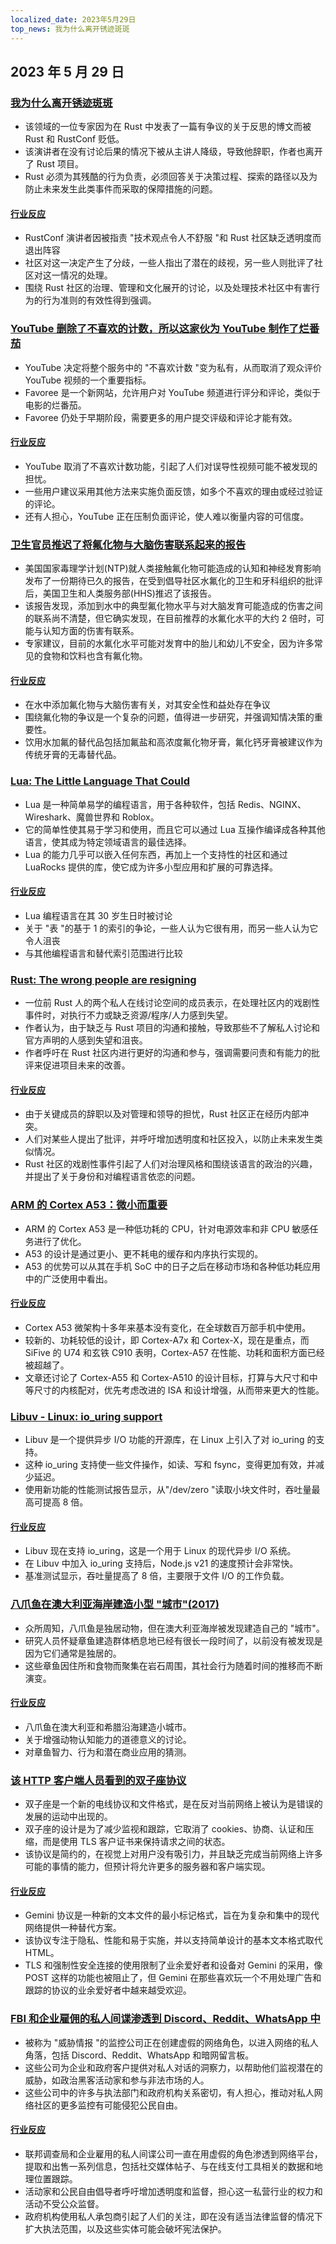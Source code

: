 ```yaml
---
localized_date: 2023年5月29日
top_news: 我为什么离开锈迹斑斑
---
```


## 2023 年 5 月 29 日

### [我为什么离开锈迹斑斑](https://www.jntrnr.com/why-i-left-rust/)

- 该领域的一位专家因为在 Rust 中发表了一篇有争议的关于反思的博文而被 Rust 和 RustConf 贬低。
- 该演讲者在没有讨论后果的情况下被从主讲人降级，导致他辞职，作者也离开了 Rust 项目。
- Rust 必须为其残酷的行为负责，必须回答关于决策过程、探索的路径以及为防止未来发生此类事件而采取的保障措施的问题。

#### [行业反应](http://news.ycombinator.com/item?id=36101501)

- RustConf 演讲者因被指责 "技术观点令人不舒服 "和 Rust 社区缺乏透明度而退出阵容
- 社区对这一决定产生了分歧，一些人指出了潜在的歧视，另一些人则批评了社区对这一情况的处理。
- 围绕 Rust 社区的治理、管理和文化展开的讨论，以及处理技术社区中有害行为的行为准则的有效性得到强调。

### [YouTube 删除了不喜欢的计数，所以这家伙为 YouTube 制作了烂番茄](https://bgr.com/tech/youtube-removed-dislike-counts-so-this-guy-made-rotten-tomatoes-for-youtube-videos/)

- YouTube 决定将整个服务中的 "不喜欢计数 "变为私有，从而取消了观众评价 YouTube 视频的一个重要指标。
- Favoree 是一个新网站，允许用户对 YouTube 频道进行评分和评论，类似于电影的烂番茄。
- Favoree 仍处于早期阶段，需要更多的用户提交评级和评论才能有效。

#### [行业反应](http://news.ycombinator.com/item?id=36105629)

- YouTube 取消了不喜欢计数功能，引起了人们对误导性视频可能不被发现的担忧。
- 一些用户建议采用其他方法来实施负面反馈，如多个不喜欢的理由或经过验证的评论。
- 还有人担心，YouTube 正在压制负面评论，使人难以衡量内容的可信度。

### [卫生官员推迟了将氟化物与大脑伤害联系起来的报告](https://www.salon.com/2023/03/16/health-officials-delayed-report-linking-fluoride-to-brain-harm_partner/)

- 美国国家毒理学计划(NTP)就人类接触氟化物可能造成的认知和神经发育影响发布了一份期待已久的报告，在受到倡导社区水氟化的卫生和牙科组织的批评后，美国卫生和人类服务部(HHS)推迟了该报告。
- 该报告发现，添加到水中的典型氟化物水平与对大脑发育可能造成的伤害之间的联系尚不清楚，但它确实发现，在目前推荐的水氟化水平的大约 2 倍时，可能与认知方面的伤害有联系。
- 专家建议，目前的水氟化水平可能对发育中的胎儿和幼儿不安全，因为许多常见的食物和饮料也含有氟化物。

#### [行业反应](http://news.ycombinator.com/item?id=36106925)

- 在水中添加氟化物与大脑伤害有关，对其安全性和益处存在争议
- 围绕氟化物的争议是一个复杂的问题，值得进一步研究，并强调知情决策的重要性。
- 饮用水加氟的替代品包括加氟盐和高浓度氟化物牙膏，氟化钙牙膏被建议作为传统牙膏的无毒替代品。

### [Lua: The Little Language That Could](https://matt.blwt.io/post/lua-the-little-language-that-could/)

- Lua 是一种简单易学的编程语言，用于各种软件，包括 Redis、NGINX、Wireshark、魔兽世界和 Roblox。
- 它的简单性使其易于学习和使用，而且它可以通过 Lua 互操作编译成各种其他语言，使其成为特定领域语言的最佳选择。
- Lua 的能力几乎可以嵌入任何东西，再加上一个支持性的社区和通过 LuaRocks 提供的库，使它成为许多小型应用和扩展的可靠选择。

#### [行业反应](http://news.ycombinator.com/item?id=36106267)

- Lua 编程语言在其 30 岁生日时被讨论
- 关于 "表 "的基于 1 的索引的争论，一些人认为它很有用，而另一些人认为它令人沮丧
- 与其他编程语言和替代索引范围进行比较

### [Rust: The wrong people are resigning](https://gist.github.com/fasterthanlime/42da9378768aebef662dd26dddf04849)

- 一位前 Rust 人的两个私人在线讨论空间的成员表示，在处理社区内的戏剧性事件时，对执行不力或缺乏资源/程序/人力感到失望。
- 作者认为，由于缺乏与 Rust 项目的沟通和接触，导致那些不了解私人讨论和官方声明的人感到失望和沮丧。
- 作者呼吁在 Rust 社区内进行更好的沟通和参与，强调需要问责和有能力的批评来促进项目未来的改善。

#### [行业反应](http://news.ycombinator.com/item?id=36106942)

- 由于关键成员的辞职以及对管理和领导的担忧，Rust 社区正在经历内部冲突。
- 人们对某些人提出了批评，并呼吁增加透明度和社区投入，以防止未来发生类似情况。
- Rust 社区的戏剧性事件引起了人们对治理风格和围绕该语言的政治的兴趣，并提出了关于身份和对编程语言依恋的问题。

### [ARM 的 Cortex A53：微小而重要](https://chipsandcheese.com/2023/05/28/arms-cortex-a53-tiny-but-important/)

- ARM 的 Cortex A53 是一种低功耗的 CPU，针对电源效率和非 CPU 敏感任务进行了优化。
- A53 的设计是通过更小、更不耗电的缓存和内序执行实现的。
- A53 的优势可以从其在手机 SoC 中的日子之后在移动市场和各种低功耗应用中的广泛使用中看出。

#### [行业反应](http://news.ycombinator.com/item?id=36102406)

- Cortex A53 微架构十多年来基本没有变化，在全球数百万部手机中使用。
- 较新的、功耗较低的设计，即 Cortex-A7x 和 Cortex-X，现在是重点，而 SiFive 的 U74 和玄铁 C910 表明，Cortex-A57 在性能、功耗和面积方面已经被超越了。
- 文章还讨论了 Cortex-A55 和 Cortex-A510 的设计目标，打算与大尺寸和中等尺寸的内核配对，优先考虑改进的 ISA 和设计增强，从而带来更大的性能。

### [Libuv - Linux: io_uring support](https://github.com/libuv/libuv/pull/3952)

- Libuv 是一个提供异步 I/O 功能的开源库，在 Linux 上引入了对 io_uring 的支持。
- 这种 io_uring 支持使一些文件操作，如读、写和 fsync，变得更加有效，并减少延迟。
- 使用新功能的性能测试报告显示，从"/dev/zero "读取小块文件时，吞吐量最高可提高 8 倍。

#### [行业反应](http://news.ycombinator.com/item?id=36106196)

- Libuv 现在支持 io_uring，这是一个用于 Linux 的现代异步 I/O 系统。
- 在 Libuv 中加入 io_uring 支持后，Node.js v21 的速度预计会非常快。
- 基准测试显示，吞吐量提高了 8 倍，主要限于文件 I/O 的工作负载。

### [八爪鱼在澳大利亚海岸建造小型 "城市"(2017)](https://arstechnica.com/science/2017/09/why-octopuses-are-building-small-cities-off-the-coast-of-australia/)

- 众所周知，八爪鱼是独居动物，但在澳大利亚海岸被发现建造自己的 "城市"。
- 研究人员怀疑章鱼建造群体栖息地已经有很长一段时间了，以前没有被发现是因为它们通常是独居的。
- 这些章鱼因住所和食物而聚集在岩石周围，其社会行为随着时间的推移而不断演变。

#### [行业反应](http://news.ycombinator.com/item?id=36103801)

- 八爪鱼在澳大利亚和希腊沿海建造小城市。
- 关于增强动物认知能力的道德意义的讨论。
- 对章鱼智力、行为和潜在商业应用的猜测。

### [该 HTTP 客户端人员看到的双子座协议](https://daniel.haxx.se/blog/2023/05/28/the-gemini-protocol-seen-by-this-http-client-person/)

- 双子座是一个新的电线协议和文件格式，是在反对当前网络上被认为是错误的发展的运动中出现的。
- 双子座的设计是为了减少监视和跟踪，它取消了 cookies、协商、认证和压缩，而是使用 TLS 客户证书来保持请求之间的状态。
- 该协议是简约的，在视觉上对用户没有吸引力，并且缺乏完成当前网络上许多可能的事情的能力，但预计将允许更多的服务器和客户端实现。

#### [行业反应](http://news.ycombinator.com/item?id=36104533)

- Gemini 协议是一种新的文本文件的最小标记格式，旨在为复杂和集中的现代网络提供一种替代方案。
- 该协议专注于隐私、性能和易于实施，并以支持简单设计的基本文本格式取代 HTML。
- TLS 和强制性安全连接的使用限制了业余爱好者和设备对 Gemini 的采用，像 POST 这样的功能也被阻止了，但 Gemini 在那些喜欢玩一个不用处理广告和跟踪的协议的业余爱好者中越来越受欢迎。

### [FBI 和企业雇佣的私人间谍渗透到 Discord、Reddit、WhatsApp 中](https://www.leefang.com/p/private-spies-hired-by-the-fbi-and)

- 被称为 "威胁情报 "的监控公司正在创建虚假的网络角色，以进入网络的私人角落，包括 Discord、Reddit、WhatsApp 和暗网留言板。
- 这些公司为企业和政府客户提供对私人对话的洞察力，以帮助他们监视潜在的威胁，如政治黑客活动家和参与非法市场的人。
- 这些公司中的许多与执法部门和政府机构关系密切，有人担心，推动对私人网络社区的更多监控有可能侵犯公民自由。

#### [行业反应](http://news.ycombinator.com/item?id=36100994)

- 联邦调查局和企业雇用的私人间谍公司一直在用虚假的角色渗透到网络平台，提取和出售一系列信息，包括社交媒体帖子、与在线支付工具相关的数据和地理位置跟踪。
- 活动家和公民自由倡导者呼吁增加透明度和监督，担心这一私营行业的权力和活动不受公众监督。
- 政府机构使用私人承包商引起了人们的关注，即在没有适当法律监督的情况下扩大执法范围，以及这些实体可能会破坏宪法保护。

</Steps>

